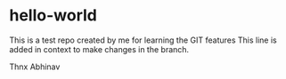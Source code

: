 # hello-world
This is a test repo created by me for learning the GIT features
This line is added in context to make changes in the branch.

Thnx
Abhinav
